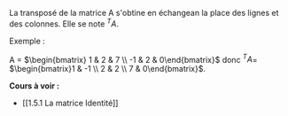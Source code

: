 La transposé de la matrice A s'obtine en échangean la place des lignes et des colonnes. 
Elle se note $^TA$.

Exemple : 

A =  $\begin{bmatrix} 1 & 2 & 7 \\ -1 & 2 & 0\end{bmatrix}$ donc  $^TA$= $\begin{bmatrix}1 & -1 \\ 2 & 2 \\ 7 & 0\end{bmatrix}$.

**Cours à voir :**
- [[1.5.1 La matrice Identité]]